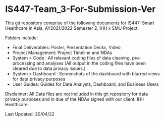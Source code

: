 # IS447-Team_3-For-Submission-Ver

This git repository comprise of the following documents for IS447: Smart Healthcare in Asia, AY2021/2022 Semester 2, IHH x SMU Project. 


Folders include:

- Final Deliverables: Poster, Presentation Decks, Video
- Project Management: Project Timeline and NDAs
- System > Code : All relevant coding files of data cleaning, pre-processing and analyses (All output in the coding files have been cleared due to data privacy issues.)
- System > Dashboard : Screenshots of the dashboard with blurred views for data privacy purposes
- User Guides: Guides for Data Analysts, Dashboard, and Business Users


Disclaimer: All Data files are not included in this git repository for data privacy purposes and in due of the NDAs signed with our client, IHH Healthcare. 

Last Updated: 20/04/22
